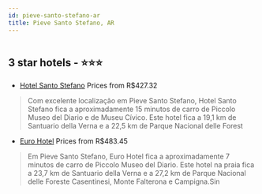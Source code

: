 ```yaml
---
id: pieve-santo-stefano-ar
title: Pieve Santo Stefano, AR
---
```


<center><img src="https://i.travelapi.com/hotels/11000000/10090000/10084000/10083997/84f09e89_z.jpg" alt="" /></center>


##  3 star hotels - ⭐️⭐️⭐️

-    [Hotel Santo Stefano](https://www.hurb.com/br/aud/https://www.hurb.com/br/hotels/pieve-santo-stefano/hotel-santo-stefano-HT-YV4S?cmp=18055) Prices from R$427.32
   > Com excelente localização em Pieve Santo Stefano, Hotel Santo Stefano fica a aproximadamente 15 minutos de carro de Piccolo Museo del Diario e de Museu Cívico.  Este hotel fica a 19,1 km de Santuario della Verna e a 22,5 km de Parque Nacional delle Forest
-    [Euro Hotel](https://www.hurb.com/br/aud/https://www.hurb.com/br/hotels/pieve-santo-stefano/euro-hotel-HT-ZPFL?cmp=18055) Prices from R$483.45
   > Em Pieve Santo Stefano, Euro Hotel fica a aproximadamente 7 minutos de carro de Piccolo Museo del Diario.  Este hotel na praia fica a 23,7 km de Santuario della Verna e a 27,2 km de Parque Nacional delle Foreste Casentinesi, Monte Falterona e Campigna.Sin
